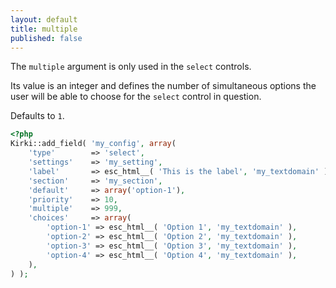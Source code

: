 ```yaml
---
layout: default
title: multiple
published: false
---
```



The `multiple` argument is only used in the `select` controls.

Its value is an integer and defines the number of simultaneous options the user will be able to choose for the `select` control in question.

Defaults to `1`.

```php
<?php
Kirki::add_field( 'my_config', array(
	'type'        => 'select',
	'settings'    => 'my_setting',
	'label'       => esc_html__( 'This is the label', 'my_textdomain' ),
	'section'     => 'my_section',
	'default'     => array('option-1'),
	'priority'    => 10,
	'multiple'    => 999,
	'choices'     => array(
		'option-1' => esc_html__( 'Option 1', 'my_textdomain' ),
		'option-2' => esc_html__( 'Option 2', 'my_textdomain' ),
		'option-3' => esc_html__( 'Option 3', 'my_textdomain' ),
		'option-4' => esc_html__( 'Option 4', 'my_textdomain' ),
	),
) );
```
